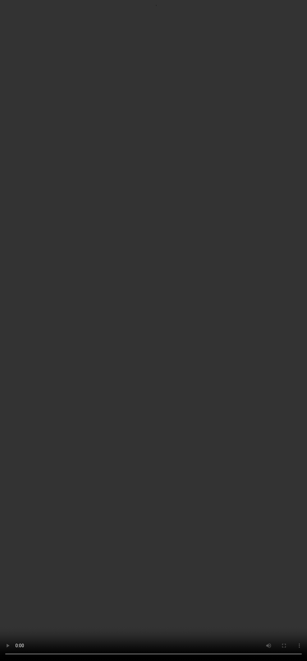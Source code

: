 ## <span style="color:#364BC9">Comparative Ranking</span>

<video src="${PRIVATE_PREFERENCE_RANKING_VIDEO_8}" frameborder="0" allowfullscreen style="position: absolute; top: 0; left: 0; width: 100%; height: 100%; border: none; object-fit: cover;" controls="" controlslist="nodownload nofullscreen" style="width: 100%" />

After individually scoring the two responses, compare them directly using a **1–7 Likert scale**, reflecting which is better and by how much.
❗ **This is based on the *Overall Response Quality* rating — not individual dimension ratings.**

### <span style="color:#8591FF">How to rate on the Likert Scale?</span>

1. Rate both responses individually across the dimensions.
2. Make note of the **Overall Response Quality** of both responses.
3. Then, compare the two responses overall using the **Likert scale (1–7)**.
4. If both responses have the **same overall response quality** but different number of issues, the one with lesser number of issues should be marked slightly better.
   💡 *The 1–7 Likert scale is a standard way to compare responses, widely used in evaluation settings.*

***

### <span style="color:#8591FF">Likert Scale</span>

| **1**                                          | **2**                                               | **3**                                         | **4**                                | **5**                                         | **6**                                               | **7**                                          |
| ---------------------------------------------- | --------------------------------------------------- | --------------------------------------------- | ------------------------------------ | --------------------------------------------- | --------------------------------------------------- | ---------------------------------------------- |
| A is much better than B                        | A is better than B                                  | A is slightly better than B                   | A and B are about the same           | B is slightly better than A                   | B is better than A                                  | B is much better than A                        |
| Response A is 4 points better than Response B. | Response A is 2 or 3 points better than Response B. | Response A is 1 point better than Response B. | Response A and Response B are equal. | Response B is 1 point better than Response A. | Response B is 2 or 3 points better than Response A. | Response B is 3 points better than Response A. |